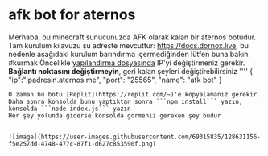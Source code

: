# afk bot for aternos
Merhaba, bu minecraft sunucunuzda AFK olarak kalan bir aternos botudur.
Tam kurulum kılavuzu şu adreste mevcuttur: https://docs.dornox.live, bu nedenle aşağıdaki kurulum barındırma içermediğinden lütfen buna bakın.
#kurmak
Öncelikle [yapılandırma dosyasında](https://github.com/krushna06/afk-bot-for-ateneros/blob/main/config.json) IP'yi değiştirmeniz gerekir.
**Bağlantı noktasını değiştirmeyin**, geri kalan şeyleri değiştirebilirsiniz
''''
{
	"ip":"ipadresin.aternos.me",
	"port": "25565",
	"name": "afk bot"
}

```
O zaman bu botu [Replit](https://replit.com/~)'e kopyalamanız gerekir.
Daha sonra konsolda bunu yaptıktan sonra ```npm install``` yazın, konsolda ```node index.js``` yazın
Her şey yolunda giderse konsolda görmeniz gereken şey budur


![image](https://user-images.githubusercontent.com/69315835/128631156-f5e257dd-4748-477c-87f1-d627c853590f.png)
